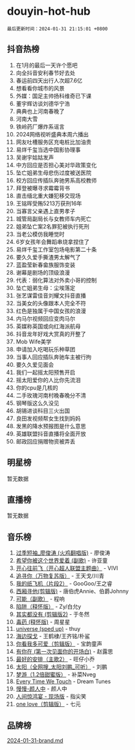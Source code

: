 # douyin-hot-hub

`最后更新时间：2024-01-31 21:15:01 +0800`

## 抖音热榜

1. 在1月的最后一天许个愿吧
1. 向全抖音安利春节好去处
1. 春运前四天出行人次超7.6亿
1. 想看看你城市的风景
1. 外媒：国足主帅扬科维奇已下课
1. 董宇辉访谈刘德华宁浩
1. 典典也上河南春晚了
1. 河南大雪
1. 铁岭药厂爆炸系谣言
1. 2024网络视听盛典本周六播出
1. 网友吐槽服务区充电桩比加油贵
1. 易烊千玺当选中国影协理事
1. 吴谢宇姑姑发声
1. 中方回应是否担心美对华政策变化
1. 坠亡姐弟生母悲伤过度被送医院
1. 校方回应传插队奔驰男系高校教师
1. 拜登被曝寻求霉霉背书
1. 直击缅北重大嫌犯移交现场
1. 王铭晖受贿5213万获刑16年
1. 当寡言父亲遇上直男孝子
1. 城管局副局长与女教师车内死亡
1. 姐弟坠亡案2名罪犯被执行死刑
1. 当老公模仿我睡觉时
1. 6岁女孩年会舞蹈串烧拿捏住了
1. 易烊千玺工作室包场电影第二十条
1. 要久久爱手撕渣男太解气了
1. 蓝盈莹新春畲族服饰变装
1. 谢幕是剧场的顶级浪漫
1. 代表：弱化算法对外卖小哥的控制
1. 坠亡姐弟生母：尘埃落定
1. 张艺谋雷佳音刘耀文抖音直播
1. 当美女的头像跟本人完全不符
1. 红色是独属于中国女孩的浪漫
1. 内马尔视频回应变肉马尔
1. 英媒称英国或向红海派航母
1. 抖音龙年好戏大赏真的开整了
1. Mob Wife美学
1. 申请加入吃喝玩乐种草团
1. 当事人回应插队奔驰车主被行拘
1. 要久久爱见面会
1. 我们一起摇太阳预售开启
1. 摇太阳爱你的人比你先流泪
1. 你的cpu是几核的
1. 二手玫瑰河南村晚春晚分不清
1. 钢琴版这么久没见
1. 胡锡进谈科目三火出国
1. 良田发视频帮女生找到妈妈
1. 发黑的降水预报图是什么意思
1. 英雄联盟抖音直播将全面开放
1. 邮政回应捐赠物资被弄丢

## 明星榜

暂无数据

## 直播榜

暂无数据

## 音乐榜

1. [过季短袖_廖俊涛 (火鸡翻唱版)](https://sf86-cdn-tos.douyinstatic.com/obj/tos-cn-ve-2774/ogQVJl0tRBKxQgZji7YClFEBrVDeHpPTWfCZbQ) - 廖俊涛
1. [希望你被这个世界爱着 (副歌)](https://sf86-cdn-tos.douyinstatic.com/obj/tos-cn-ve-2774/oUHCmWQfZlE3QQBKBeD8rCFLpJzPgCpImhsxMt) - 许亚童
1. [开心往前飞（开心超人联盟主题曲）](https://sf86-cdn-tos.douyinstatic.com/obj/tos-cn-ve-2774/9d8fb7c82cf1421fb93a9fe925275e0a) - VIVI
1. [追寻你（万物复苏版）](https://sf86-cdn-tos.douyinstatic.com/obj/tos-cn-ve-2774/oYeAZJsbjIDit9APmBg8u6uDUQnHmoCf3gbo74) - 王天戈/川青
1. [我的纸飞机（片段2）](https://sf6-cdn-tos.douyinstatic.com/obj/tos-cn-ve-2774/oM2ZrKcg2CD5AeRB2gkeXOFB1IxAGJdZPazYHf) - GooGoo/王之睿
1. [西厢寻他(剪辑版)](https://sf3-cdn-tos.douyinstatic.com/obj/tos-cn-ve-2774/oUsAVfAQKlRNxEv5qxvIB8o5qmIWUcXbzJKJhw) - 唐伯虎Annie、伯爵Johnny
1. [可能（副歌）](https://sf86-cdn-tos.douyinstatic.com/obj/tos-cn-ve-2774/cde1731888894259b333569393c2fb51) - 程响
1. [陷阱（释怀版）](https://sf86-cdn-tos.douyinstatic.com/obj/tos-cn-ve-2774/oE8C21LeZrzKLDFfQYgMzx4GAIHageG5IzayY7) - Zy/白允y
1. [其实都没有 (剪辑版2)](https://sf6-cdn-tos.douyinstatic.com/obj/tos-cn-ve-2774/oEBNQenHZtBhxYjGgUDQk0BCHTigQafgFlbQ7k) - 于冬然
1. [毒药 (释怀版)](https://sf6-cdn-tos.douyinstatic.com/obj/tos-cn-ve-2774/oYILMEAzspdZBIzy4frJNB8ZHPHWAhiwowd4Ad) - 周星星
1. [universe (sped up)](https://sf86-cdn-tos.douyinstatic.com/obj/tos-cn-ve-2774/oIQnurQLDCsdYeegkM4CKuVb23MZBXtX6QB8bv) - thuy
1. [海边探戈](https://sf3-cdn-tos.douyinstatic.com/obj/tos-cn-ve-2774/os9gE0VQCGqt6VQkZDyBBYvfSDY0QFe3vVmubn) - 王鹤棣/王齐铭/朴鲨
1. [你看我多可爱（剪辑版）](https://sf3-cdn-tos.douyinstatic.com/obj/tos-cn-ve-2774/018d241ee66a4a189b2fa9ea2fe3363d) - 宝韵童声
1. [有你在 (第一次见面你的开场白)](https://sf3-cdn-tos.douyinstatic.com/obj/tos-cn-ve-2774/oAthrQ3ClJBfI57uBoFEgNDYtNCZ0TSYQQfxQ0) - 赵露思
1. [最好的安排（主歌2）](https://sf3-cdn-tos.douyinstatic.com/obj/tos-cn-ve-2774/oMMZX1DuHpMwgoDztBmZswgQnbCeeANZxBHkFY) - 旺仔小乔
1. [太阳（全网搜_太阳刘鹏_可听）](https://sf86-cdn-tos.douyinstatic.com/obj/tos-cn-ve-2774/ogWbyIQnlBFImVbeDocRdCIYtBHlbJXgfZMvgz) - 刘鹏
1. [梦游（1.2倍甜蜜版）](https://sf86-cdn-tos.douyinstatic.com/obj/tos-cn-ve-2774/o4gyAUm8hwufoEABmwVIiQtHsFuGzAEEWtNMzo) - 补菜Nveg
1. [Every Time We Touch](https://sf86-cdn-tos.douyinstatic.com/obj/tos-cn-ve-2774/ogN6lUKQeBBfEVhIOMikG1CcJjugxk1tztZyhP) - Dream Tunes
1. [慢慢-颜人中](https://sf6-cdn-tos.douyinstatic.com/obj/tos-cn-ve-2774/ocjHNfBXdBxQNC8ZGAeoLMFTUgtBg8bkExunDC) - 颜人中
1. [人间惊鸿宴 - 现场版](https://sf86-cdn-tos.douyinstatic.com/obj/tos-cn-ve-2774/osF4mrPePAf2Yv8Wfr5fATCHZwL5h1QiGQAKwz) - 指尖笑
1. [one love（剪辑版）](https://sf86-cdn-tos.douyinstatic.com/obj/tos-cn-ve-2774/o4utbbKzHedACBQ0bkG7ZBgUvDQzbBDnYd1f1k) - 七元

## 品牌榜

[2024-01-31-brand.md](2024-01-31-brand.md)
